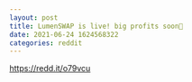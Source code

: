```yaml
--- 
layout: post 
title: LumenSWAP is live! big profits soon🚀 
date: 2021-06-24 1624568322 
categories: reddit 
--- 
```

https://redd.it/o79vcu